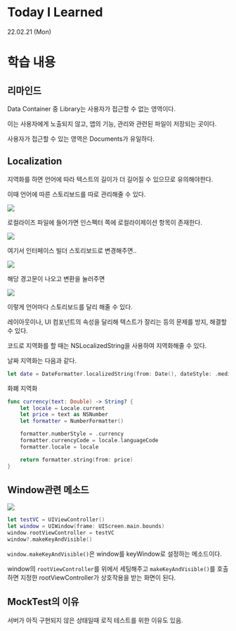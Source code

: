 # Today I Learned

22.02.21 (Mon)

# 학습 내용

## 리마인드

Data Container 중 Library는 사용자가 접근할 수 없는 영역이다.

이는 사용자에게 노출되지 않고, 앱의 기능, 관리와 관련된 파일이 저장되는 곳이다.

사용자가 접근할 수 있는 영역은 Documents가 유일하다.

## Localization

지역화를 하면 언어에 따라 텍스트의 길이가 더 길어질 수 있으므로 유의해야한다.

이때 언어에 따른 스토리보드를 따로 관리해줄 수 있다.

![](https://images.velog.io/images/yim2627/post/8c221c80-b085-4a16-b692-a03d6080b83f/image.png)

로컬라이즈 파일에 들어가면 인스펙터 쪽에 로컬라이제이션 항목이 존재한다.

![](https://images.velog.io/images/yim2627/post/2c53c5c5-1cf9-40df-9dc1-9ac41f86caef/image.png)

여기서 인터페이스 빌더 스토리보드로 변경해주면..

![](https://images.velog.io/images/yim2627/post/a2250dc4-a540-40eb-9153-2c75fdfa622a/image.png)

해당 경고문이 나오고 변환을 눌러주면

![](https://images.velog.io/images/yim2627/post/a1dd8c64-41b8-43b3-b9d7-af16ec1e6b99/image.png)

이렇게 언어마다 스토리보드를 달리 해줄 수 있다.

레이아웃이나, UI 컴포넌트의 속성을 달리해 텍스트가 잘리는 등의 문제를 방지, 해결할 수 있다.

코드로 지역화를 할 때는 NSLocalizedString을 사용하여 지역화해줄 수 있다.

날짜 지역화는 다음과 같다.

```swift
let date = DateFormatter.localizedString(from: Date(), dateStyle: .medium, timeStyle: .short)
```

화폐 지역화

```swift
func currency(text: Double) -> String? {
    let locale = Locale.current
    let price = text as NSNumber
    let formatter = NumberFormatter()

    formatter.numberStyle = .currency
    formatter.currencyCode = locale.languageCode
    formatter.locale = locale

    return formatter.string(from: price)
}
```
## Window관련 메소드

![](https://images.velog.io/images/yim2627/post/61ae86c2-1566-4011-bd25-bbf5772ecc4c/image.png)

```swift
let testVC = UIViewController()
let window = UIWindow(frame: UIScreen.main.bounds)
window.rootViewController = testVC
window?.makeKeyAndVisible()
```
`window.makeKeyAndVisible()`은 window를 keyWindow로 설정하는 메소드이다.

window의 `rootViewController`를 위에서 세팅해주고 `makeKeyAndVisible()`를 호출하면 지정한 rootViewController가 상호작용을 받는 화면이 된다.

## MockTest의 이유

서버가 아직 구현되지 않은 상태일때 로직 테스트를 위한 이유도 있음.